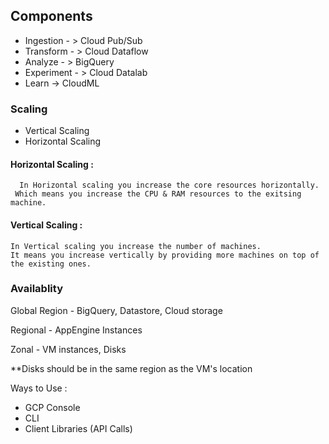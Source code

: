 ## Components
  - Ingestion - > Cloud Pub/Sub
  - Transform - > Cloud Dataflow
  - Analyze - > BigQuery
  - Experiment - > Cloud Datalab
  - Learn -> CloudML


### Scaling
  - Vertical Scaling
  - Horizontal Scaling
  #### Horizontal Scaling : 
  
      In Horizontal scaling you increase the core resources horizontally. 
     Which means you increase the CPU & RAM resources to the exitsing machine.
       
       
  #### Vertical Scaling : 
          
    In Vertical scaling you increase the number of machines. 
    It means you increase vertically by providing more machines on top of the existing ones.
            


### Availablity
 Global Region - BigQuery, Datastore, Cloud storage
 
 Regional - AppEngine Instances
 
 Zonal - VM instances, Disks

 **Disks should be in the same region as the VM's location
 
 Ways to Use :
  - GCP Console
  - CLI
  - Client Libraries (API Calls)
 
 
 

